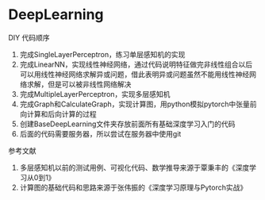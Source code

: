 # DeepLearning
DIY 
代码顺序
1. 完成SingleLayerPerceptron，练习单层感知机的实现
2. 完成LinearNN，实现线性神经网络，通过代码说明特征做完非线性组合以后可以用线性神经网络求解异或问题，借此表明异或问题虽然不能用线性神经网络求解，但是可以被非线性网络解决
3. 完成MultipleLayerPerceptron，实现多层感知机
4. 完成Graph和CalculateGraph，实现计算图，用python模拟pytorch中张量前向计算和后向计算的过程
5. 创建BaseDeepLearning文件夹存放前面所有基础深度学习入门的代码
6. 后面的代码需要服务器，所以尝试在服务器中使用git



参考文献
1. 多层感知机以前的测试用例、可视化代码、数学推导来源于覃秉丰的《深度学习从0到1》
2. 计算图的基础代码和思路来源于张伟振的《深度学习原理与Pytorch实战》